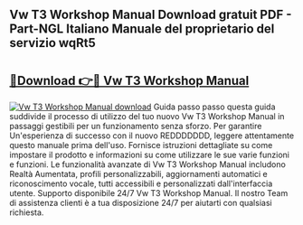 ## Vw T3 Workshop Manual Download gratuit PDF - Part-NGL Italiano Manuale del proprietario del servizio wqRt5

# <h2><a href="http://dfgzo1e.blite.top/?on=Vw+T3+Workshop+Manual">🔗Download 👉🔴 Vw T3 Workshop Manual</a></h2>

[![Vw T3 Workshop Manual download](https://i.imgur.com/lujVjoI.png)](http://dfgzo1e.blite.top/?on=Vw+T3+Workshop+Manual)
Guida passo passo questa guida suddivide il processo di utilizzo del tuo nuovo Vw T3 Workshop Manual in passaggi gestibili per un funzionamento senza sforzo. Per garantire Un'esperienza di successo con il nuovo REDDDDDDD, leggere attentamente questo manuale prima dell'uso. Fornisce istruzioni dettagliate su come impostare il prodotto e informazioni su come utilizzare le sue varie funzioni e funzioni. Le funzionalità avanzate di Vw T3 Workshop Manual includono Realtà Aumentata, profili personalizzabili, aggiornamenti automatici e riconoscimento vocale, tutti accessibili e personalizzati dall'interfaccia utente. Supporto disponibile 24/7 Vw T3 Workshop Manual. Il nostro Team di assistenza clienti è a tua disposizione 24/7 per aiutarti con qualsiasi richiesta.
